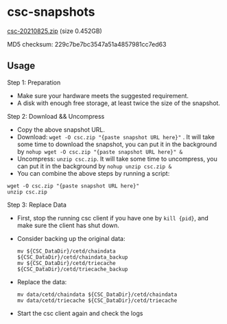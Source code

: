# csc-snapshots

[csc-20210825.zip](www.coinex.com) (size 0.452GB)

MD5 checksum: 229c7be7bc3547a51a4857981cc7ed63

## Usage

Step 1: Preparation

* Make sure your hardware meets the suggested requirement.
* A disk with enough free storage, at least twice the size of the snapshot.

Step 2: Download && Uncompress

* Copy the above snapshot URL.
* Download: `wget -O csc.zip "{paste snapshot URL here}"` . It will take some time to download the snapshot, you can put it in the background by `nohup wget -O csc.zip "{paste snapshot URL here}" &`
* Uncompress: `unzip csc.zip`. It will take some time to uncompress, you can put it in the background by `nohup unzip csc.zip &`
* You can combine the above steps by running a script:
```shell
wget -O csc.zip "{paste snapshot URL here}"
unzip csc.zip
```

Step 3: Replace Data

* First, stop the running csc client if you have one by `kill {pid}`, and make sure the client has shut down.

* Consider backing up the original data: 

  ```shell
  mv ${CSC_DataDir}/cetd/chaindata ${CSC_DataDir}/cetd/chaindata_backup
  mv ${CSC_DataDir}/cetd/triecache ${CSC_DataDir}/cetd/triecache_backup
  ```

* Replace the data: 

  ```shell
  mv data/cetd/chaindata ${CSC_DataDir}/cetd/chaindata
  mv data/cetd/triecache ${CSC_DataDir}/cetd/triecache
  ```

* Start the csc client again and check the logs
